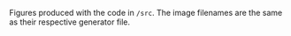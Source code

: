 Figures produced with the code in `/src`. The image filenames are the same as their respective generator file.
